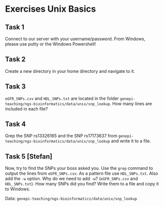 # Exercises Unix Basics

## Task 1
Connect to our server with your username/password. From Windows, please use putty or the Windows Powershell!

## Task 2 
Create a new directory in your home directory and navigate to it. 

## Task 3
`eGFR_SNPs.csv` and `HDL_SNPs.txt` are located in the folder `genepi-teaching/ngs-bioinformatics/data/unix/snp_lookup`. 
How many lines are included in each file?

## Task 4
Grep the SNP rs13326165 and the SNP rs17173637 from `genepi-teaching/ngs-bioinformatics/data/unix/snp_lookup` and write it to a file. 

## Task 5 [Stefan]
Now, try to find the SNPs your boss asked you. Use the `grep` command to output the lines from `eGFR_SNPs.csv`. 
As a pattern file use `HDL_SNPs.txt`. Also add the `-w` option. 
Why do we need to add `-w`? (`eGFR_SNPs.csv` and `HDL_SNPs.txt`). How many SNPs did you find? Write them to a file and copy it to Windows.

Data: `genepi-teaching/ngs-bioinformatics/data/unix/snp_lookup`

